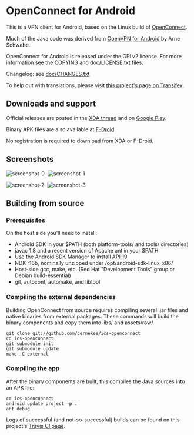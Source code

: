 OpenConnect for Android
=======================

This is a VPN client for Android, based on the Linux build of
[OpenConnect](http://www.infradead.org/openconnect/).

Much of the Java code was derived from [OpenVPN for Android](https://play.google.com/store/apps/details?id=de.blinkt.openvpn&hl=en) by Arne Schwabe.

OpenConnect for Android is released under the GPLv2 license.  For more
information see the [COPYING](COPYING) and [doc/LICENSE.txt](doc/LICENSE.txt)
files.

Changelog: see [doc/CHANGES.txt](doc/CHANGES.txt)

To help out with translations, please visit
[this project's page on Transifex](https://www.transifex.com/projects/p/ics-openconnect/).

## Downloads and support

Official releases are posted in the [XDA thread](http://forum.xda-developers.com/showthread.php?t=2616121) and on [Google Play](https://play.google.com/store/apps/details?id=app.openconnect).

Binary APK files are also available at [F-Droid](https://f-droid.org/repository/browse/?fdid=app.openconnect).

No registration is required to download from XDA or F-Droid.

## Screenshots

![screenshot-0](screenshots/screenshot-0.png)&nbsp;
![screenshot-1](screenshots/screenshot-1.png)

![screenshot-2](screenshots/screenshot-2.png)&nbsp;
![screenshot-3](screenshots/screenshot-3.png)

## Building from source

### Prerequisites

On the host side you'll need to install:

* Android SDK in your $PATH (both platform-tools/ and tools/ directories)
* javac 1.8 and a recent version of Apache ant in your $PATH
* Use the Android SDK Manager to install API 19
* NDK r16b, nominally unzipped under /opt/android-sdk-linux\_x86/
* Host-side gcc, make, etc. (Red Hat "Development Tools" group or Debian build-essential)
* git, autoconf, automake, and libtool

### Compiling the external dependencies

Building OpenConnect from source requires compiling several .jar files and
native binaries from external packages.  These commands will build the binary
components and copy them into libs/ and assets/raw/

    git clone git://github.com/cernekee/ics-openconnect
    cd ics-openconnect
    git submodule init
    git submodule update
    make -C external

### Compiling the app

After the binary components are built, this compiles the Java sources into
an APK file:

    cd ics-openconnect
    android update project -p .
    ant debug

Logs of successful (and not-so-successful) builds can be found on this project's
[Travis CI page](https://travis-ci.org/cernekee/ics-openconnect).
